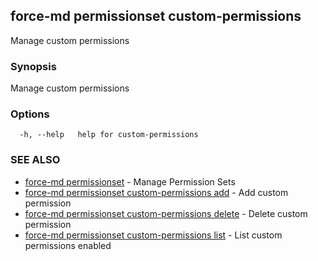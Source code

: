 ## force-md permissionset custom-permissions

Manage custom permissions

### Synopsis

Manage custom permissions

### Options

```
  -h, --help   help for custom-permissions
```

### SEE ALSO

* [force-md permissionset](force-md_permissionset.md)	 - Manage Permission Sets
* [force-md permissionset custom-permissions add](force-md_permissionset_custom-permissions_add.md)	 - Add custom permission
* [force-md permissionset custom-permissions delete](force-md_permissionset_custom-permissions_delete.md)	 - Delete custom permission
* [force-md permissionset custom-permissions list](force-md_permissionset_custom-permissions_list.md)	 - List custom permissions enabled

